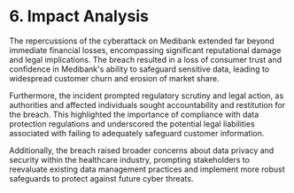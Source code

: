 # 6. Impact Analysis

The repercussions of the cyberattack on Medibank extended far beyond immediate financial losses, encompassing significant reputational damage and legal implications. The breach resulted in a loss of consumer trust and confidence in Medibank's ability to safeguard sensitive data, leading to widespread customer churn and erosion of market share.

Furthermore, the incident prompted regulatory scrutiny and legal action, as authorities and affected individuals sought accountability and restitution for the breach. This highlighted the importance of compliance with data protection regulations and underscored the potential legal liabilities associated with failing to adequately safeguard customer information.

Additionally, the breach raised broader concerns about data privacy and security within the healthcare industry, prompting stakeholders to reevaluate existing data management practices and implement more robust safeguards to protect against future cyber threats.
